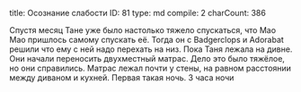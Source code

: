 title:          Осознание слабости
ID:             81
type:           md
compile:        2
charCount:      386


Спустя месяц Тане уже было настолько тяжело спускаться, что Мао Мао пришлось самому спускать её. Тогда он с Badgerclops и Adorabat решили что ему с ней надо перехать на низ.
Пока Таня лежала на дивне. Они начали переносить двухместный матрас. Дело это было тяжёлое, но они справились. Матрас лежал почти у стены, на равном расстоянии между диваном и кухней.
Первая такая ночь. 3 часа ночи